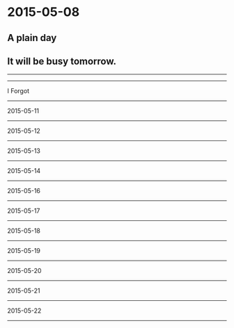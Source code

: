 # 2015-05-08
##  A plain day
##  It will be busy tomorrow.
------
****************************************************
 I Forgot 
 ************************************************
 2015-05-11
 ********************************************************************************
2015-05-12
***********************************************************************************************
2015-05-13
***************
2015-05-14
**********
2015-05-16
**********
2015-05-17
********
2015-05-18
*********
2015-05-19
*********
2015-05-20
*********
2015-05-21
******
2015-05-22
******
